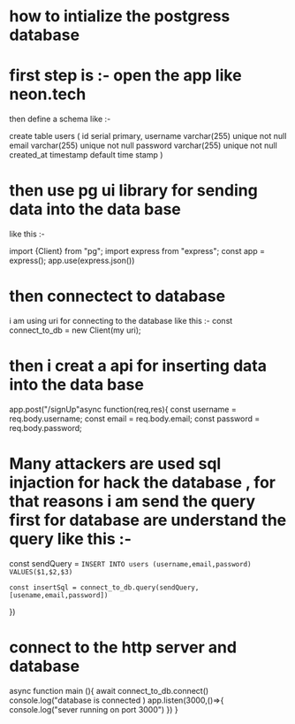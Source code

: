 # how to intialize the postgress database

# first step is :- open the app like neon.tech

then define a schema like :-

create table users (
id serial primary,
username varchar(255) unique not null
email varchar(255) unique not null
password varchar(255) unique not null
created_at timestamp default time stamp
)

# then use pg ui library for sending data into the data base

like this :-

import {Client} from "pg";
import express from "express";
const app = express();
app.use(express.json())

# then connectect to database

i am using uri for connecting to the database
like this :-
const connect_to_db = new Client(my uri);

# then i creat a api for inserting data into the data base

app.post("/signUp"async function(req,res){
const username = req.body.username;
const email = req.body.email;
const password = req.body.password;

# Many attackers are used sql injaction for hack the database , for that reasons i am send the query first for database are understand the query like this :-

const sendQuery = `INSERT INTO users (username,email,password) VALUES($1,$2,$3)`

    const insertSql = connect_to_db.query(sendQuery,[usename,email,password])

})

# connect to the http server and database

async function main (){
await connect_to_db.connect()
console.log("database is connected )
app.listen(3000,()=>{
console.log("sever running on port 3000")
})
}
